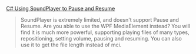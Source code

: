 [C# Using SoundPlayer to Pause and Resume](https://stackoverflow.com/questions/19762734/c-sharp-using-soundplayer-to-pause-and-resume)
>SoundPlayer is extremely limited, and doesn't support Pause and Resume. Are you able to use the WPF MediaElement instead? You will find it is much more powerful, supporting playing files of many types, repositioning, setting volume, pausing and resuming. You can also use it to get the file length instead of mci.

